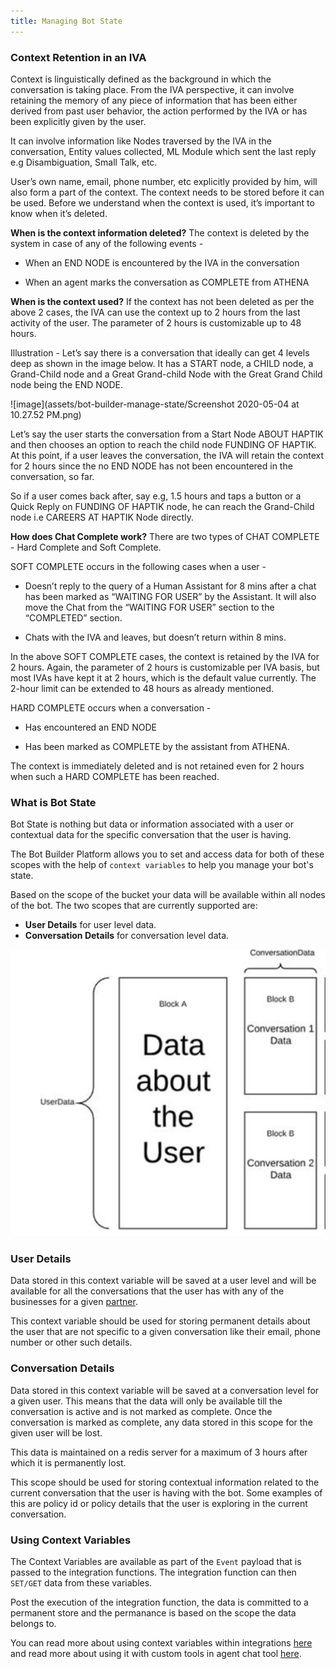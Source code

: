 ```yaml
---
title: Managing Bot State
---
```


### Context Retention in an IVA

Context is linguistically defined as the background in which the conversation is taking place. From the IVA perspective, it can involve retaining the memory of any piece of information that has been either derived from past user behavior, the action performed by the IVA or has been explicitly given by the user.

It can involve information like Nodes traversed by the IVA in the conversation, Entity values collected, ML Module which sent the last reply e.g Disambiguation, Small Talk, etc.

User’s own name, email, phone number, etc explicitly provided by him, will also form a part of the context. The context needs to be stored before it can be used. Before we understand when the context is used, it’s important to know when it’s deleted.

**When is the context information deleted?** 
The context is deleted by the system in case of any of the following events -

* When an END NODE is encountered by the IVA in the conversation

* When an agent marks the conversation as COMPLETE from ATHENA

**When is the context used?**
If the context has not been deleted as per the above 2 cases, the IVA can use the context up to 2 hours from the last activity of the user. The parameter of 2 hours is customizable up to 48 hours.

Illustration - Let’s say there is a conversation that ideally can get 4 levels deep as shown in the image below. It has a START node, a CHILD node, a Grand-Child node and a Great Grand-child Node with the Great Grand Child node being the END NODE.

![image](assets/bot-builder-manage-state/Screenshot 2020-05-04 at 10.27.52 PM.png)

Let’s say the user starts the conversation from a Start Node ABOUT HAPTIK and then chooses an option to reach the child node FUNDING OF HAPTIK. At this point, if a user leaves the conversation, the IVA will retain the context for 2 hours since the no END NODE has not been encountered in the conversation, so far.

So if a user comes back after, say e.g, 1.5 hours and taps a button or a Quick Reply on FUNDING OF HAPTIK node, he can reach the Grand-Child node i.e CAREERS AT HAPTIK Node directly.

**How does Chat Complete work?**
There are two types of CHAT COMPLETE - Hard Complete and Soft Complete.

SOFT COMPLETE occurs in the following cases when a user -

* Doesn’t reply to the query of a Human Assistant for 8 mins after a chat has been marked as “WAITING FOR USER” by the Assistant. It will also move the Chat from the “WAITING FOR USER” section to the “COMPLETED” section.

* Chats with the IVA and leaves, but doesn’t return within 8 mins.

In the above SOFT COMPLETE cases, the context is retained by the IVA for 2 hours. Again, the parameter of 2 hours is customizable per IVA basis, but most IVAs have kept it at 2 hours, which is the default value currently. The 2-hour limit can be extended to 48 hours as already mentioned.

HARD COMPLETE occurs when a conversation -

* Has encountered an END NODE

* Has been marked as COMPLETE by the assistant from ATHENA.

The context is immediately deleted and is not retained even for 2 hours when such a HARD COMPLETE has been reached.

### What is Bot State

Bot State is nothing but data or information associated with a user or contextual data for the specific conversation that the user is having. 

The Bot Builder Platform allows you to set and access data for both of these scopes with the help of `context variables` to help you manage your bot's state.

Based on the scope of the bucket your data will be available within all nodes of the bot. The two scopes that are currently supported are:

* **User Details** for user level data.
* **Conversation Details** for conversation level data.
  
![Data Scopes](assets/bot-builder-manage-state/scope.png)


### User Details

Data stored in this context variable will be saved at a user level and will be available for all the conversations that the user has with any of the businesses for a given [partner](https://docs.haptik.ai/bot-builder/basic/bot-hierarchy#partner-business-bot).

This context variable should be used for storing permanent details about the user that are not specific to a given conversation like their email, phone number or other such details.

### Conversation Details

Data stored in this context variable will be saved at a conversation level for a given user. This means that the data will only be available till the conversation is active and is not marked as complete. Once the conversation is marked as complete, any data stored in this scope for the given user will be lost.

This data is maintained on a redis server for a maximum of 3 hours after which it is permanently lost.

This scope should be used for storing contextual information related to the current conversation that the user is having with the bot. Some examples of this are policy id or policy details that the user is exploring in the current conversation.

### Using Context Variables

The Context Variables are available as part of the `Event` payload that is passed to the integration functions. The integration function can then `SET/GET` data from these variables.

Post the execution of the integration function, the data is committed to a permanent store and the permanance is based on the scope the data belongs to.


You can read more about using context variables within integrations [here](https://docs.haptik.ai/bot-builder/integrations/integration-parameters) and read more about using it with custom tools in agent chat tool [here](https://docs.haptik.ai/agent-chat/adding-custom-tools).
